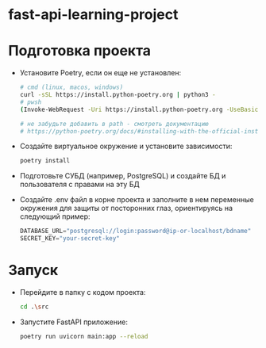 # fast-api-learning-project
 
# Подготовка проекта

- Установите Poetry, если он еще не установлен:
    ```bash
    # cmd (linux, macos, windows)
    curl -sSL https://install.python-poetry.org | python3 -
    # pwsh
    (Invoke-WebRequest -Uri https://install.python-poetry.org -UseBasicParsing).Content | python -
    
    # не забудьте добавить в path - смотреть документацию
    # https://python-poetry.org/docs/#installing-with-the-official-installer
    ```
- Создайте виртуальное окружение и установите зависимости:

   ```bash
   poetry install
   ```
- Подготовьте СУБД (например, PostgreSQL) и создайте БД и пользователя с правами на эту БД
- Создайте .env файл в корне проекта и заполните в нем переменные окружения для защиты от посторонних глаз, ориентируясь на следующий пример:

    ```python
    DATABASE_URL="postgresql://login:password@ip-or-localhost/bdname"
    SECRET_KEY="your-secret-key"
    ```

# Запуск

- Перейдите в папку с кодом проекта:

   ```bash
   cd .\src
   ```
- Запустите FastAPI приложение:

   ```bash
   poetry run uvicorn main:app --reload
   ```
    